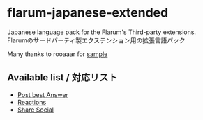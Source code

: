 # flarum-japanese-extended
Japanese language pack for the Flarum's Third-party extensions.  
Flarumのサードパーティ製エクステンション用の拡張言語パック  
  
Many thanks to rooaaar for [sample](https://github.com/rooaaar/lang-french-extended)

## Available list / 対応リスト
- [Post best Answer](https://discuss.flarum.org/d/3868-select-post-best-answer)
- [Reactions](https://discuss.flarum.org/d/6542-reactions-by-reflar)
- [Share Social](https://discuss.flarum.org/d/20401-friendsofflarum-share-social)
